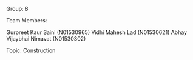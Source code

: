 Group: 8

Team Members:

Gurpreet Kaur Saini (N01530965)
Vidhi Mahesh Lad (N01530621)
Abhay Vijaybhai Nimavat (N01530302)

Topic: Construction
